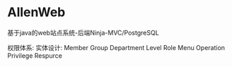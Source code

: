 # AllenWeb
基于java的web站点系统-后端Ninja-MVC/PostgreSQL

权限体系:
    实体设计:
        Member
        Group
        Department
        Level
        Role
        Menu
        Operation
        Privilege
        Respurce

